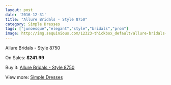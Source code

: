 ```yaml
---
layout: post
date: '2016-12-31'
title: "Allure Bridals - Style 8750"
category: Simple Dresses
tags: ["junoesque","elegant","style","bridals","prom"]
image: http://img.sequinious.com/12323-thickbox_default/allure-bridals-style-8750.jpg
---
```

Allure Bridals - Style 8750

On Sales: **$241.99**
<a href="https://www.sequinious.com/simple-dresses/5782-allure-bridals-style-8750.html"><amp-img layout="responsive" width="600" height="600" src="//img.sequinious.com/12323-thickbox_default/allure-bridals-style-8750.jpg" alt="Allure Bridals - Style 8750 0" /></a>
<a href="https://www.sequinious.com/simple-dresses/5782-allure-bridals-style-8750.html"><amp-img layout="responsive" width="600" height="600" src="//img.sequinious.com/12324-thickbox_default/allure-bridals-style-8750.jpg" alt="Allure Bridals - Style 8750 1" /></a>

Buy it: [Allure Bridals - Style 8750](https://www.sequinious.com/simple-dresses/5782-allure-bridals-style-8750.html "Allure Bridals - Style 8750")

View more: [Simple Dresses](https://www.sequinious.com/5-simple-dresses "Simple Dresses")